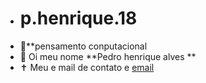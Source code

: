 - # p.henrique.18 
- 🧕**pensamento conputacional
- 🤬 Oi meu nome **Pedro henrique alves **
- ✝️ Meu e mail de contato e [email](pedro.alves10@escola.pr.gov.br)
